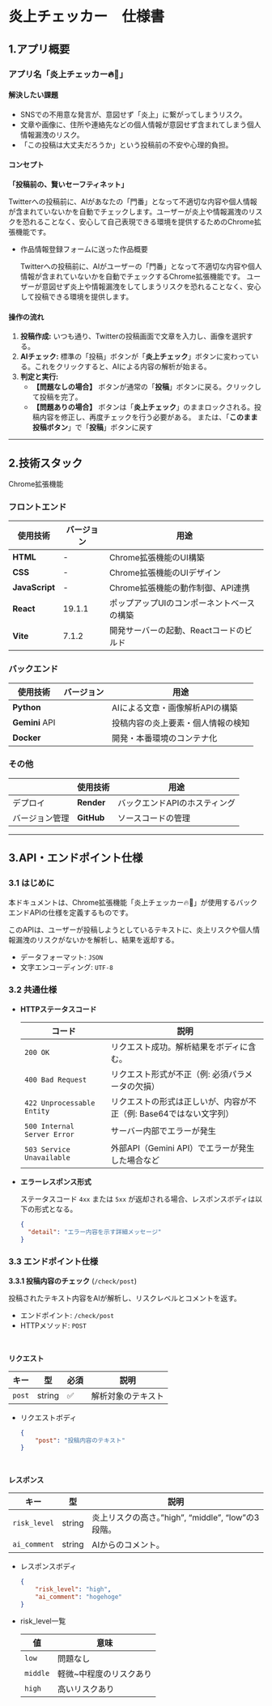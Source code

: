 # 炎上チェッカー　仕様書

## 1.アプリ概要

### アプリ名「炎上チェッカー🔥🔎」

#### 解決したい課題

- SNSでの不用意な発言が、意図せず「炎上」に繋がってしまうリスク。
- 文章や画像に、住所や連絡先などの個人情報が意図せず含まれてしまう個人情報漏洩のリスク。
- 「この投稿は大丈夫だろうか」という投稿前の不安や心理的負担。

#### コンセプト

**「投稿前の、賢いセーフティネット」**

Twitterへの投稿前に、AIがあなたの「門番」となって不適切な内容や個人情報が含まれていないかを自動でチェックします。ユーザーが炎上や情報漏洩のリスクを恐れることなく、安心して自己表現できる環境を提供するためのChrome拡張機能です。

- 作品情報登録フォームに送った作品概要
    
    Twitterへの投稿前に、AIがユーザーの「門番」となって不適切な内容や個人情報が含まれていないかを自動でチェックするChrome拡張機能です。
    ユーザーが意図せず炎上や情報漏洩をしてしまうリスクを恐れることなく、安心して投稿できる環境を提供します。
    

#### 操作の流れ

1. **投稿作成:** いつも通り、Twitterの投稿画面で文章を入力し、画像を選択する。
2. **AIチェック:** 標準の「投稿」ボタンが「**炎上チェック**」ボタンに変わっている。これをクリックすると、AIによる内容の解析が始まる。
3. **判定と実行:**
    - **【問題なしの場合】** ボタンが通常の「**投稿**」ボタンに戻る。クリックして投稿を完了。
    - **【問題ありの場合】** ボタンは「**炎上チェック**」のままロックされる。投稿内容を修正し、再度チェックを行う必要がある。
    または、「**このまま投稿ボタン**」で「**投稿**」ボタンに戻す

---

## 2.技術スタック

Chrome拡張機能

### フロントエンド

| 使用技術 | バージョン | 用途 |
| --- | --- | --- |
| **HTML** | - | Chrome拡張機能のUI構築 |
| **CSS** | - | Chrome拡張機能のUIデザイン |
| **JavaScript** | - | Chrome拡張機能の動作制御、API連携 |
| **React** | 19.1.1 | ポップアップUIのコンポーネントベースの構築 |
| **Vite** | 7.1.2 | 開発サーバーの起動、Reactコードのビルド |

### バックエンド

| 使用技術 | バージョン | 用途 |
| --- | --- | --- |
| **Python** |  | AIによる文章・画像解析APIの構築 |
| **Gemini** API |  | 投稿内容の炎上要素・個人情報の検知 |
| **Docker** |  | 開発・本番環境のコンテナ化 |

### その他

|  | 使用技術 | 用途 |
| --- | --- | --- |
| デプロイ | **Render** | バックエンドAPIのホスティング |
| バージョン管理 | **GitHub** | ソースコードの管理 |



---

## 3.API・エンドポイント仕様

### 3.1 はじめに

本ドキュメントは、Chrome拡張機能「炎上チェッカー🔥🔎」が使用するバックエンドAPIの仕様を定義するものです。

このAPIは、ユーザーが投稿しようとしているテキストに、炎上リスクや個人情報漏洩のリスクがないかを解析し、結果を返却する。


- データフォーマット: `JSON`
- 文字エンコーディング: `UTF-8`

### 3.2 共通仕様

- **HTTPステータスコード**
    
    
    | コード | 説明 |
    | --- | --- |
    | `200 OK` | リクエスト成功。解析結果をボディに含む。 |
    | `400 Bad Request` | リクエスト形式が不正（例: 必須パラメータの欠損） |
    | `422 Unprocessable Entity` | リクエストの形式は正しいが、内容が不正（例: Base64ではない文字列） |
    | `500 Internal Server Error` | サーバー内部でエラーが発生 |
    | `503 Service Unavailable` | 外部API（Gemini API）でエラーが発生した場合など |
- **エラーレスポンス形式**
    
    ステータスコード `4xx` または `5xx` が返却される場合、レスポンスボディは以下の形式となる。
    
    ```json
    {
      "detail": "エラー内容を示す詳細メッセージ"
    }
    ```
    

### 3.3 エンドポイント仕様

**3.3.1 投稿内容のチェック** (`/check/post`)

投稿されたテキスト内容をAIが解析し、リスクレベルとコメントを返す。

- エンドポイント: `/check/post`
- HTTPメソッド: `POST`

<br/>

**リクエスト**

| キー | 型 | 必須 | 説明 |
| --- | --- | --- | --- |
| `post` | string | ✅ | 解析対象のテキスト |

- リクエストボディ
    
    ```json
    {
    	"post": "投稿内容のテキスト"
    }
    ```
    
<br/>

**レスポンス**

| キー | 型 | 説明 |
| --- | --- | --- |
| `risk_level` | string | 炎上リスクの高さ。”high”, “middle”, “low”の3段階。 |
| `ai_comment` | string | AIからのコメント。 |

- レスポンスボディ
    
    ```json
    {
    	"risk_level": "high",
    	"ai_comment": "hogehoge"
    }
    ```

- risk_level一覧
    
    | 値 | 意味 |
    | --- | --- |
    | `low` | 問題なし |
    | `middle` | 軽微~中程度のリスクあり |
    | `high` | 高いリスクあり |
